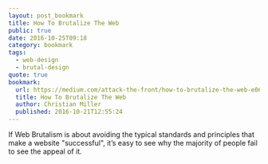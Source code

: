 ```yaml
---
layout: post_bookmark
title: How To Brutalize The Web
public: true
date: 2016-10-25T09:18
category: bookmark
tags:
  - web-design
  - brutal-design
quote: true
bookmark:
  url: https://medium.com/attack-the-front/how-to-brutalize-the-web-e06b22f7de57#.wwohzxhuq
  title: How To Brutalize The Web
  author: Christian Miller
  published: 2016-10-21T12:55:24
---
```


If Web Brutalism is about avoiding the typical standards and principles that make a website "successful", it’s easy to see why the majority of people fail to see the appeal of it.
